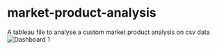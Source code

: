 # market-product-analysis
A tableau file to analyse a custom market product analysis on csv data
![Dashboard 1](https://user-images.githubusercontent.com/119998021/214344310-3d137e8b-924c-46ce-a1a4-021a74327585.png)
